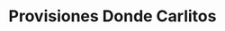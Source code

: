 ---
title: "Provisiones Donde Carlitos"
url: /quilpue/provisiones-donde-carlitos/
shop: Lebensmittel
---